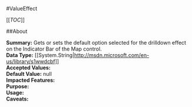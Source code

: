 #ValueEffect

[[_TOC_]]

##About

**Summary:**  Gets or sets the default option selected for the drilldown effect on the Indicator Bar of the Map control.   
**Data Type:** [[System.String|http://msdn.microsoft.com/en-us/library/s1wwdcbf]]  
**Accepted Values:**   
**Default Value:** null  
**Impacted Features:**   
**Purpose:**   
**Usage:**   
**Caveats:**   

